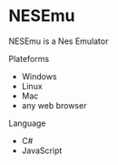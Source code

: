 # NESEmu

NESEmu is a Nes Emulator


Plateforms
- Windows
- Linux
- Mac
- any web browser

Language
- C#
- JavaScript
